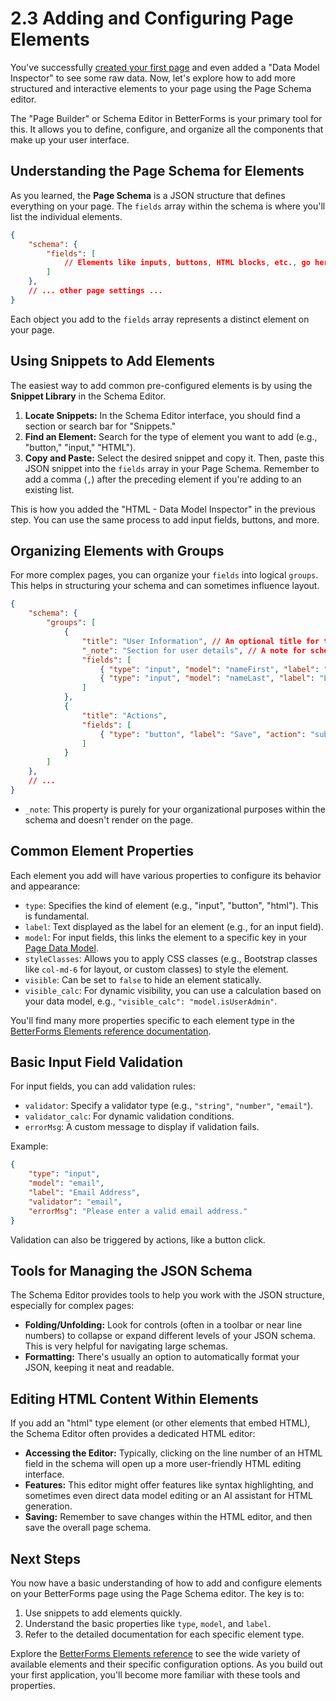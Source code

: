 # 2.3 Adding and Configuring Page Elements

You've successfully [created your first page](./create-page.md) and even added a "Data Model Inspector" to see some raw data. Now, let's explore how to add more structured and interactive elements to your page using the Page Schema editor.

The "Page Builder" or Schema Editor in BetterForms is your primary tool for this. It allows you to define, configure, and organize all the components that make up your user interface.

## Understanding the Page Schema for Elements

As you learned, the **Page Schema** is a JSON structure that defines everything on your page. The `fields` array within the schema is where you'll list the individual elements.

```json
{
    "schema": {
        "fields": [
            // Elements like inputs, buttons, HTML blocks, etc., go here
        ]
    },
    // ... other page settings ...
}
```

Each object you add to the `fields` array represents a distinct element on your page.

## Using Snippets to Add Elements

The easiest way to add common pre-configured elements is by using the **Snippet Library** in the Schema Editor.
1.  **Locate Snippets:** In the Schema Editor interface, you should find a section or search bar for "Snippets."
2.  **Find an Element:** Search for the type of element you want to add (e.g., "button," "input," "HTML").
3.  **Copy and Paste:** Select the desired snippet and copy it. Then, paste this JSON snippet into the `fields` array in your Page Schema. Remember to add a comma (`,`) after the preceding element if you're adding to an existing list.

This is how you added the "HTML - Data Model Inspector" in the previous step. You can use the same process to add input fields, buttons, and more.

## Organizing Elements with Groups

For more complex pages, you can organize your `fields` into logical `groups`. This helps in structuring your schema and can sometimes influence layout.

```json
{
    "schema": {
        "groups": [
            {
                "title": "User Information", // An optional title for the group
                "_note": "Section for user details", // A note for schema organization
                "fields": [
                    { "type": "input", "model": "nameFirst", "label": "First Name" },
                    { "type": "input", "model": "nameLast", "label": "Last Name" }
                ]
            },
            {
                "title": "Actions",
                "fields": [
                    { "type": "button", "label": "Save", "action": "submitData" }
                ]
            }
        ]
    },
    // ...
}
```
*   `_note`: This property is purely for your organizational purposes within the schema and doesn't render on the page.

## Common Element Properties

Each element you add will have various properties to configure its behavior and appearance:
*   `type`: Specifies the kind of element (e.g., "input", "button", "html"). This is fundamental.
*   `label`: Text displayed as the label for an element (e.g., for an input field).
*   `model`: For input fields, this links the element to a specific key in your [Page Data Model](./create-page.md#1-the-data-model).
*   `styleClasses`: Allows you to apply CSS classes (e.g., Bootstrap classes like `col-md-6` for layout, or custom classes) to style the element.
*   `visible`: Can be set to `false` to hide an element statically.
*   `visible_calc`: For dynamic visibility, you can use a calculation based on your data model, e.g., `"visible_calc": "model.isUserAdmin"`.

You'll find many more properties specific to each element type in the [BetterForms Elements reference documentation](../../reference/components-overview/README.md).

## Basic Input Field Validation

For input fields, you can add validation rules:
*   `validator`: Specify a validator type (e.g., `"string"`, `"number"`, `"email"`).
*   `validator_calc`: For dynamic validation conditions.
*   `errorMsg`: A custom message to display if validation fails.

Example:
```json
{
    "type": "input",
    "model": "email",
    "label": "Email Address",
    "validator": "email",
    "errorMsg": "Please enter a valid email address."
}
```
Validation can also be triggered by actions, like a button click.

## Tools for Managing the JSON Schema

The Schema Editor provides tools to help you work with the JSON structure, especially for complex pages:
*   **Folding/Unfolding:** Look for controls (often in a toolbar or near line numbers) to collapse or expand different levels of your JSON schema. This is very helpful for navigating large schemas.
*   **Formatting:** There's usually an option to automatically format your JSON, keeping it neat and readable.

## Editing HTML Content Within Elements

If you add an "html" type element (or other elements that embed HTML), the Schema Editor often provides a dedicated HTML editor:
*   **Accessing the Editor:** Typically, clicking on the line number of an HTML field in the schema will open up a more user-friendly HTML editing interface.
*   **Features:** This editor might offer features like syntax highlighting, and sometimes even direct data model editing or an AI assistant for HTML generation.
*   **Saving:** Remember to save changes within the HTML editor, and then save the overall page schema.

## Next Steps

You now have a basic understanding of how to add and configure elements on your BetterForms page using the Page Schema editor. The key is to:
1.  Use snippets to add elements quickly.
2.  Understand the basic properties like `type`, `model`, and `label`.
3.  Refer to the detailed documentation for each specific element type.

Explore the [BetterForms Elements reference](../../reference/components-overview/README.md) to see the wide variety of available elements and their specific configuration options. As you build out your first application, you'll become more familiar with these tools and properties. 
